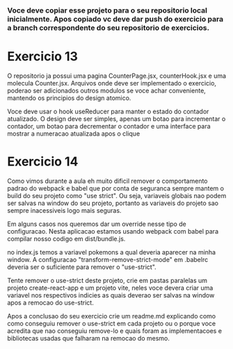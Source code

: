 ### Voce deve copiar esse projeto para o seu repositorio local inicialmente. Apos copiado vc deve dar push do exercicio para a branch correspondente do seu repositorio de exercicios.

# Exercicio 13

O repositorio ja possui uma pagina CounterPage.jsx, counterHook.jsx e uma molecula Counter.jsx. Arquivos onde deve ser implementado o exercicio, poderao ser adicionados outros modulos se voce achar conveniente, mantendo os principios do design atomico.

Voce deve usar o hook useReducer para manter o estado do contador atualizado. O design deve ser simples, apenas um botao para incrementar o contador, um botao para decrementar o contador e uma interface para mostrar a numeracao atualizada apos o clique


# Exercicio 14

Como vimos durante a aula eh muito dificil remover o comportamento padrao do webpack e babel que por conta de seguranca sempre mantem o build do seu projeto como "use strict". Ou seja, variaveis globais nao podem ser salvas na window do seu projeto, portanto as variaveis do projeto sao sempre inacessiveis logo mais seguras.

Em alguns casos nos queremos dar um override nesse tipo de configuracao. Nesta aplicacao estamos usando webpack com babel para compilar nosso codigo em dist/bundle.js.

no index.js temos a variavel pokemons a qual deveria aparecer na minha window. A configuracao "transform-remove-strict-mode" em .babelrc deveria ser o suficiente para remover o "use-strict".

Tente remover o use-strict deste projeto, crie em pastas paralelas um projeto create-react-app e um projeto vite, neles voce devera criar uma variavel nos respectivos indicies as quais deverao ser salvas na window apos a remocao do use-strict. 


Apos a conclusao do seu exercicio crie um readme.md explicando como como conseguiu remover o use-strict em cada projeto ou o porque voce acredita que nao conseguiu remove-lo e quais foram as implementacoes e bibliotecas usadas que falharam na remocao do mesmo.